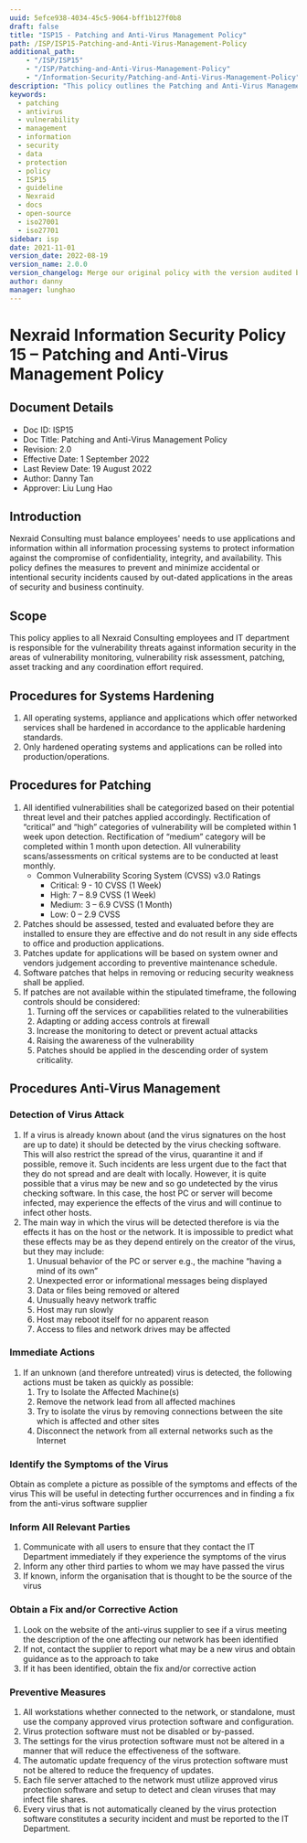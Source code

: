 ```yaml
---
uuid: 5efce938-4034-45c5-9064-bff1b127f0b8
draft: false
title: "ISP15 - Patching and Anti-Virus Management Policy"
path: /ISP/ISP15-Patching-and-Anti-Virus-Management-Policy
additional_path:
    - "/ISP/ISP15"
    - "/ISP/Patching-and-Anti-Virus-Management-Policy"
    - "/Information-Security/Patching-and-Anti-Virus-Management-Policy"
description: "This policy outlines the Patching and Anti-Virus Management Policy for Nexraid's information system."
keywords: 
  - patching
  - antivirus
  - vulnerability
  - management
  - information
  - security
  - data
  - protection
  - policy
  - ISP15
  - guideline
  - Nexraid
  - docs
  - open-source
  - iso27001
  - iso27701
sidebar: isp
date: 2021-11-01
version_date: 2022-08-19
version_name: 2.0.0
version_changelog: Merge our original policy with the version audited by DPTM
author: danny
manager: lunghao
---
```



# Nexraid Information Security Policy 15 – Patching and Anti-Virus Management Policy

## Document Details
* Doc ID: ISP15
* Doc Title: Patching and Anti-Virus Management Policy
* Revision: 2.0
* Effective Date: 1 September 2022
* Last Review Date: 19 August 2022
* Author: Danny Tan
* Approver: Liu Lung Hao

## Introduction
Nexraid Consulting must balance employees' needs to use applications and information within all information processing systems to protect information against the compromise of confidentiality, integrity, and availability. This policy defines the measures to prevent and minimize accidental or intentional security incidents caused by out-dated applications in the areas of security and business continuity.

## Scope
This policy applies to all Nexraid Consulting employees and IT department is responsible for the vulnerability threats against information security in the areas of vulnerability monitoring, vulnerability risk assessment, patching, asset tracking and any coordination effort required.


## Procedures for Systems Hardening
1. All operating systems, appliance and applications which offer networked services shall be hardened in accordance to the applicable hardening standards.
2. Only hardened operating systems and applications can be rolled into production/operations.

## Procedures for Patching
1. All identified vulnerabilities shall be categorized based on their potential threat level and their patches applied accordingly. Rectification of “critical” and “high” categories of vulnerability will be completed within 1 week upon detection. Rectification of “medium” category will be completed within 1 month upon detection. All vulnerability scans/assessments on critical systems are to be conducted at least monthly.
   * Common Vulnerability Scoring System (CVSS) v3.0 Ratings
      * Critical: 9 - 10 CVSS (1 Week)
      * High: 7 – 8.9 CVSS (1 Week)
      * Medium: 3 – 6.9 CVSS (1 Month)
      * Low: 0 – 2.9 CVSS
2. Patches should be assessed, tested and evaluated before they are installed to ensure they are effective and do not result in any side effects to office and production applications.
3. Patches update for applications will be based on system owner and vendors judgement according to preventive maintenance schedule.
4. Software patches that helps in removing or reducing security weakness shall be applied.
5. If patches are not available within the stipulated timeframe, the following controls should be considered:
   1. Turning off the services or capabilities related to the vulnerabilities
   2. Adapting or adding access controls at firewall
   3. Increase the monitoring to detect or prevent actual attacks
   4. Raising the awareness of the vulnerability
   5. Patches should be applied in the descending order of system criticality.

## Procedures Anti-Virus Management

### Detection of Virus Attack
1. If a virus is already known about (and the virus signatures on the host are up to date) it should be detected by the virus checking software. This will also restrict the spread of the virus, quarantine it and if possible, remove it. Such incidents are less urgent due to the fact that they do not spread and are dealt with locally. However, it is quite possible that a virus may be new and so go undetected by the virus checking software. In this case, the host PC or server will become infected, may experience the effects of the virus and will continue to infect other hosts.
2. The main way in which the virus will be detected therefore is via the effects it has on the host or the network. It is impossible to predict what these effects may be as they depend entirely on the creator of the virus, but they may include:
   1. Unusual behavior of the PC or server e.g., the machine “having a mind of its own”
   2. Unexpected error or informational messages being displayed
   3. Data or files being removed or altered
   4. Unusually heavy network traffic
   5. Host may run slowly
   6. Host may reboot itself for no apparent reason
   7. Access to files and network drives may be affected

### Immediate Actions
1. If an unknown (and therefore untreated) virus is detected, the following actions must be taken as quickly as possible:
   1. Try to Isolate the Affected Machine(s)
   2. Remove the network lead from all affected machines
   3. Try to isolate the virus by removing connections between the site which is affected and other sites
   4. Disconnect the network from all external networks such as the Internet

### Identify the Symptoms of the Virus 
Obtain as complete a picture as possible of the symptoms and effects of the virus
This will be useful in detecting further occurrences and in finding a fix from the anti-virus software supplier

### Inform All Relevant Parties 
1. Communicate with all users to ensure that they contact the IT Department immediately if they experience the symptoms of the virus
2. Inform any other third parties to whom we may have passed the virus
3. If known, inform the organisation that is thought to be the source of the virus

### Obtain a Fix and/or Corrective Action 
1. Look on the website of the anti-virus supplier to see if a virus meeting the description of the one affecting our network has been identified
2. If not, contact the supplier to report what may be a new virus and obtain guidance as to the approach to take
3. If it has been identified, obtain the fix and/or corrective action

### Preventive Measures
1. All workstations whether connected to the network, or standalone, must use the company approved virus protection software and configuration.
2. Virus protection software must not be disabled or by-passed.
3. The settings for the virus protection software must not be altered in a manner that will reduce the effectiveness of the software.
4. The automatic update frequency of the virus protection software must not be altered to reduce the frequency of updates.
5. Each file server attached to the network must utilize approved virus protection software and setup to detect and clean viruses that may infect file shares.
6. Every virus that is not automatically cleaned by the virus protection software constitutes a security incident and must be reported to the IT Department.